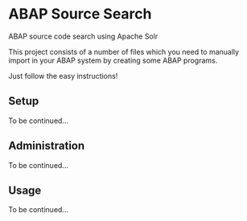 ABAP Source Search
==================

ABAP source code search using Apache Solr

This project consists of a number of files which you need to manually import in your ABAP system by creating some ABAP programs.

Just follow the easy instructions!

Setup
-----

To be continued...

Administration
--------------

To be continued...

Usage
-----

To be continued...